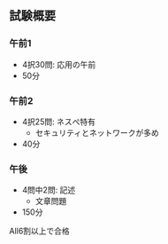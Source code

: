 ## 試験概要
### 午前1
- 4択30問: 応用の午前
- 50分
### 午前2
- 4択25問: ネスぺ特有
  - セキュリティとネットワークが多め
- 40分
### 午後
- 4問中2問: 記述
  - 文章問題
- 150分

All6割以上で合格
